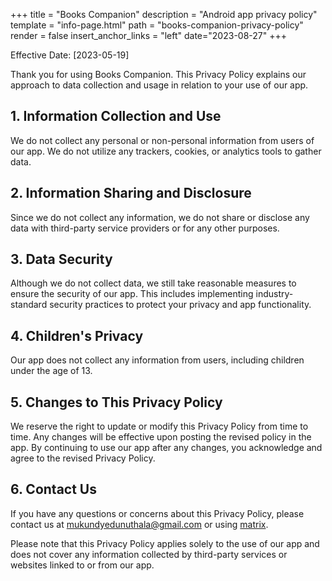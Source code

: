 +++
title = "Books Companion"
description = "Android app privacy policy"
template = "info-page.html"
path = "books-companion-privacy-policy"
render = false
insert_anchor_links = "left"
date="2023-08-27"
+++


Effective Date: [2023-05-19]

Thank you for using Books Companion. This Privacy Policy explains our approach to data collection and usage in relation to your use of our app.

## 1. Information Collection and Use

We do not collect any personal or non-personal information from users of our app. We do not utilize any trackers, cookies, or analytics tools to gather data.

## 2. Information Sharing and Disclosure

Since we do not collect any information, we do not share or disclose any data with third-party service providers or for any other purposes.

## 3. Data Security

Although we do not collect data, we still take reasonable measures to ensure the security of our app. This includes implementing industry-standard security practices to protect your privacy and app functionality.

## 4. Children's Privacy

Our app does not collect any information from users, including children under the age of 13.

## 5. Changes to This Privacy Policy

We reserve the right to update or modify this Privacy Policy from time to time. Any changes will be effective upon posting the revised policy in the app. By continuing to use our app after any changes, you acknowledge and agree to the revised Privacy Policy.

## 6. Contact Us

If you have any questions or concerns about this Privacy Policy, please contact us at [mukundyedunuthala@gmail.com](mailto:mukundyedunuthala@gmail.com) or using [matrix](https://matrix.to/#/@user:mukund-yedunuthala).

Please note that this Privacy Policy applies solely to the use of our app and does not cover any information collected by third-party services or websites linked to or from our app.
